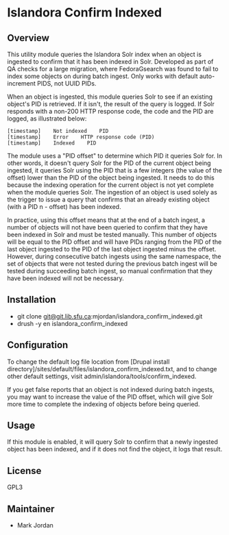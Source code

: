 # Islandora Confirm Indexed

## Overview

This utility module queries the Islandora Solr index when an object is ingested to confirm that it has been indexed in Solr. Developed as part of QA checks for a large migration, where FedoraGsearch was found to fail to index some objects on during batch ingest. Only works with default auto-increment PIDS, not UUID PIDs.

When an object is ingested, this module queries Solr to see if an existing object's PID is retrieved. If it isn't, the result of the query is logged. If Solr responds with a non-200 HTTP response code, the code and the PID are logged, as illustrated below:

```
[timestamp]    Not indexed    PID
[timestamp]    Error    HTTP response code (PID)
[timestamp]    Indexed    PID
```

The module uses a "PID offset" to determine which PID it queries Solr for. In other words, it doesn't query Solr for the PID of the current object being ingested, it queries Solr using the PID that is a few integers (the value of the offset) lower than the PID of the object being ingested. It needs to do this because the indexing operation for the current object is not yet complete when the module queries Solr. The ingestion of an object is used solely as the trigger to issue a query that confirms that an already existing object (with a PID n - offset) has been indexed.

In practice, using this offset means that at the end of a batch ingest, a number of objects will not have been queried to confirm that they have been indexed in Solr and must be tested manually. This number of objects will be equal to the PID offset and will have PIDs ranging from the PID of the last object ingested to the PID of the last object ingested minus the offset. However, during consecutive batch ingests using the same namespace, the set of objects that were not tested during the previous batch ingest will be tested during succeeding batch ingest, so manual confirmation that they have been indexed will not be necessary.

## Installation

* git clone git@git.lib.sfu.ca:mjordan/islandora_confirm_indexed.git
* drush -y en islandora_confirm_indexed

## Configuration

To change the default log file location from [Drupal install directory]/sites/default/files/islandora_confirm_indexed.txt, and to change other default settings, visit admin/islandora/tools/confirm_indexed.

If you get false reports that an object is not indexed during batch ingests, you may want to increase the value of the PID offset, which will give Solr more time to complete the indexing of objects before being queried.

## Usage

If this module is enabled, it will query Solr to confirm that a newly ingested object has been indexed, and if it does not find the object, it logs that result.

## License

GPL3

## Maintainer

* Mark Jordan
